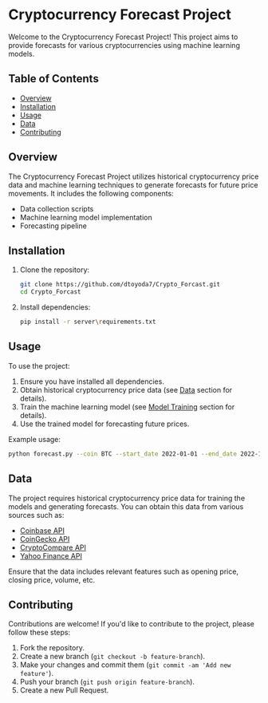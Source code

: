 # Cryptocurrency Forecast Project

Welcome to the Cryptocurrency Forecast Project! This project aims to provide forecasts for various cryptocurrencies using machine learning models.

## Table of Contents

- [Overview](#overview)
- [Installation](#installation)
- [Usage](#usage)
- [Data](#data)
- [Contributing](#contributing)

## Overview

The Cryptocurrency Forecast Project utilizes historical cryptocurrency price data and machine learning techniques to generate forecasts for future price movements. It includes the following components:

- Data collection scripts
- Machine learning model implementation
- Forecasting pipeline

## Installation

1. Clone the repository:

    ```bash
    git clone https://github.com/dtoyoda7/Crypto_Forcast.git
    cd Crypto_Forcast
    ```

2. Install dependencies:

    ```bash
    pip install -r server\requirements.txt
    ```

## Usage

To use the project:

1. Ensure you have installed all dependencies.
2. Obtain historical cryptocurrency price data (see [Data](#data) section for details).
3. Train the machine learning model (see [Model Training](#model-training) section for details).
4. Use the trained model for forecasting future prices.

Example usage:

```bash
python forecast.py --coin BTC --start_date 2022-01-01 --end_date 2022-12-31
```

## Data

The project requires historical cryptocurrency price data for training the models and generating forecasts. You can obtain this data from various sources such as:

- [Coinbase API](https://help.coinbase.com/en/developer-platform)
- [CoinGecko API](https://www.coingecko.com/en/api) 
- [CryptoCompare API](https://min-api.cryptocompare.com/)
- [Yahoo Finance API](https://pypi.org/project/yfinance/)

Ensure that the data includes relevant features such as opening price, closing price, volume, etc.

## Contributing

Contributions are welcome! If you'd like to contribute to the project, please follow these steps:

1. Fork the repository.
2. Create a new branch (`git checkout -b feature-branch`).
3. Make your changes and commit them (`git commit -am 'Add new feature'`).
4. Push your branch (`git push origin feature-branch`).
5. Create a new Pull Request.

